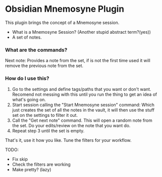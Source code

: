 # Obsidian Mnemosyne Plugin

This plugin brings the concept of a Mnemosyne session.

- What is a Mnemosyne Session? (Another stupid abstract term?(yes))
 - A set of notes.

### What are the commands?
Next note: Provides a note from the set, if is not the first time used it will remove the previous note from the set. 

### How do I use this?
1. Go to the settings and define tags/paths that you want or don't want. Recomend not messing with this until you run the thing to get an idea of what's going on.
2. Start session calling the "Start Mnemosyne session" command: Which just creates the set of all the notes in the vault, it will then use the stuff set on the settings to filter it out.
3. Call the "Get next note" command. This will open a random note from the set. Do your edits/review on the note that you want do.
4. Repeat step 3 until the set is empty.

That's it, use it how you like. Tune the filters for your workflow.

TODO:
- Fix skip
- Check the filters are working
- Make pretty? (lazy)
